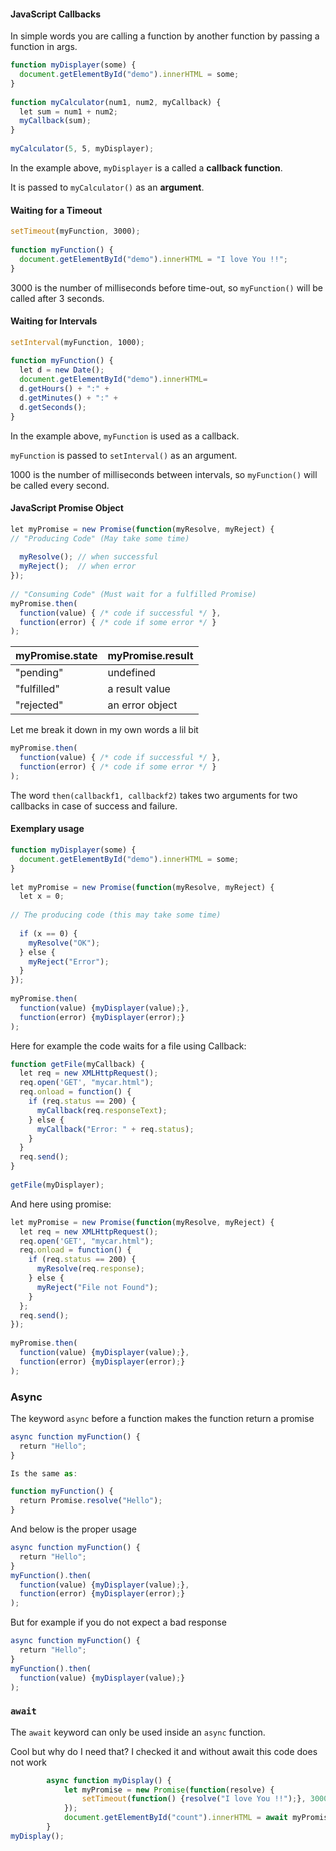 #### JavaScript Callbacks

In simple words you are calling a function by another function by passing a function in args.

```js
function myDisplayer(some) {  
  document.getElementById("demo").innerHTML = some;  
}  
  
function myCalculator(num1, num2, myCallback) {  
  let sum = num1 + num2;  
  myCallback(sum);  
}  
  
myCalculator(5, 5, myDisplayer);
```

In the example above, `myDisplayer` is a called a **callback function**.

It is passed to `myCalculator()` as an **argument**.

#### Waiting for a Timeout

```js
setTimeout(myFunction, 3000);  
  
function myFunction() {  
  document.getElementById("demo").innerHTML = "I love You !!";  
}
```

3000 is the number of milliseconds before time-out, so `myFunction()` will be called after 3 seconds.
#### Waiting for Intervals

```js
setInterval(myFunction, 1000);  
  
function myFunction() {  
  let d = new Date();  
  document.getElementById("demo").innerHTML=  
  d.getHours() + ":" +  
  d.getMinutes() + ":" +  
  d.getSeconds();  
}
```

In the example above, `myFunction` is used as a callback.

`myFunction` is passed to `setInterval()` as an argument.

1000 is the number of milliseconds between intervals, so `myFunction()` will be called every second.

#### JavaScript Promise Object

```js
let myPromise = new Promise(function(myResolve, myReject) {  
// "Producing Code" (May take some time)  
  
  myResolve(); // when successful  
  myReject();  // when error  
});  
  
// "Consuming Code" (Must wait for a fulfilled Promise)  
myPromise.then(  
  function(value) { /* code if successful */ },  
  function(error) { /* code if some error */ }  
);
```

| myPromise.state | myPromise.result |
| --------------- | ---------------- |
| "pending"       | undefined        |
| "fulfilled"     | a result value   |
| "rejected"      | an error object  |
Let me break it down in my own words a lil bit

```js
myPromise.then(  
  function(value) { /* code if successful */ },  
  function(error) { /* code if some error */ }  
);
```

The word `then(callbackf1, callbackf2)` takes two arguments for two callbacks in case of success and failure. 

#### Exemplary usage

```js
function myDisplayer(some) {  
  document.getElementById("demo").innerHTML = some;  
}  
  
let myPromise = new Promise(function(myResolve, myReject) {  
  let x = 0;  
  
// The producing code (this may take some time)  
  
  if (x == 0) {  
    myResolve("OK");  
  } else {  
    myReject("Error");  
  }  
});  
  
myPromise.then(  
  function(value) {myDisplayer(value);},  
  function(error) {myDisplayer(error);}  
);
```

Here for example the code waits for a file using Callback:

```js
function getFile(myCallback) {  
  let req = new XMLHttpRequest();  
  req.open('GET', "mycar.html");  
  req.onload = function() {  
    if (req.status == 200) {  
      myCallback(req.responseText);  
    } else {  
      myCallback("Error: " + req.status);  
    }  
  }  
  req.send();  
}  
  
getFile(myDisplayer);
```

And here using promise:

```js
let myPromise = new Promise(function(myResolve, myReject) {  
  let req = new XMLHttpRequest();  
  req.open('GET', "mycar.html");  
  req.onload = function() {  
    if (req.status == 200) {  
      myResolve(req.response);  
    } else {  
      myReject("File not Found");  
    }  
  };  
  req.send();  
});  
  
myPromise.then(  
  function(value) {myDisplayer(value);},  
  function(error) {myDisplayer(error);}  
);
```

### Async 

The keyword `async` before a function makes the function return a promise
```js
async function myFunction() {  
  return "Hello";  
}

Is the same as:

function myFunction() {  
  return Promise.resolve("Hello");  
}
```

And below is the proper usage

```js
async function myFunction() {  
  return "Hello";  
}  
myFunction().then(  
  function(value) {myDisplayer(value);},  
  function(error) {myDisplayer(error);}  
);
```

But for example if you do not expect a bad response

```js
async function myFunction() {  
  return "Hello";  
}  
myFunction().then(  
  function(value) {myDisplayer(value);}  
);
```

### `await`

The `await` keyword can only be used inside an `async` function.

Cool but why do I need that? I checked it and without await this code does not work

```js
        async function myDisplay() {
            let myPromise = new Promise(function(resolve) {
				setTimeout(function() {resolve("I love You !!");}, 3000);
            });
            document.getElementById("count").innerHTML = await myPromise;
        }
myDisplay();
```